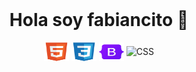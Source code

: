 <div class="header" align="center">
    <img src="https://media.giphy.com/media/qgQUggAC3Pfv687qPC/giphy.gif" alt=""width="200px">
    <h1 align="center">Hola soy fabiancito 👋</h1>
    <center>
     <img align="center" alt="CSS" height="30" width="40" src="https://raw.githubusercontent.com/devicons/devicon/master/icons/html5/html5-original.svg">
     <img align="center" alt="CSS" height="30" width="40" src="https://raw.githubusercontent.com/devicons/devicon/master/icons/css3/css3-original.svg">
     <img align="center" alt="CSS" height="30" width="40" src="https://raw.githubusercontent.com/devicons/devicon/master/icons/bootstrap/bootstrap-original.svg">
     <img align="center" alt="CSS" height="30" width="40" src="https://cdn.jsdelivr.net/gh/devicons/devicon/icons/javascript/javascript-original.svg"/>
    <center>
    
</div>


<!--
**FabiancitoPuma/FabiancitoPuma** is a ✨ _special_ ✨ repository because its `README.md` (this file) appears on your GitHub profile.

Here are some ideas to get you started:

- 🔭 I’m currently working on ...
- 🌱 I’m currently learning ...
- 👯 I’m looking to collaborate on ...
- 🤔 I’m looking for help with ...
- 💬 Ask me about ...
- 📫 How to reach me: ...
- 😄 Pronouns: ...
- ⚡ Fun fact: ...
-->
